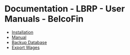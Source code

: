# Documentation - LBRP - User Manuals - BelcoFin

- [Installation](Installation/README.md)
- [Manual](Manual/README.md)
- [Backup Database](ExportDatabase/README.md)
- [Export Wages](ExportWages/README.md)